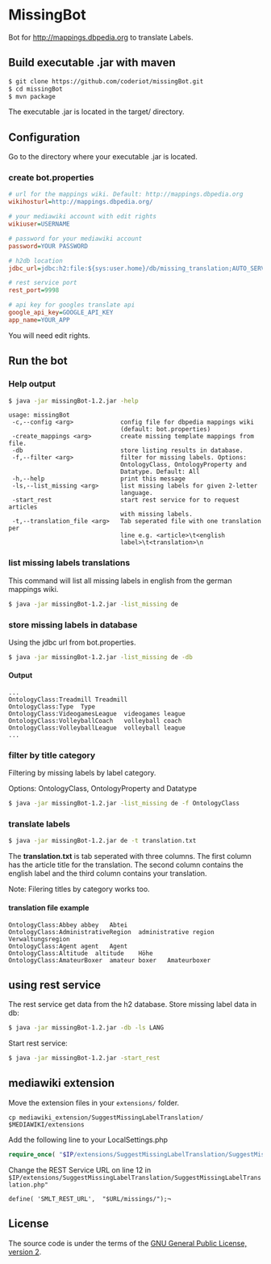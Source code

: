 MissingBot
==========

Bot for http://mappings.dbpedia.org to translate Labels.

## Build executable .jar with maven
```sh
$ git clone https://github.com/coderiot/missingBot.git
$ cd missingBot
$ mvn package
```

The executable .jar is located in the target/ directory.

## Configuration
Go to the directory where your executable .jar is located.

### create bot.properties
```ini
# url for the mappings wiki. Default: http://mappings.dbpedia.org
wikihosturl=http://mappings.dbpedia.org/

# your mediawiki account with edit rights
wikiuser=USERNAME

# password for your mediawiki account
password=YOUR PASSWORD

# h2db location
jdbc_url=jdbc:h2:file:${sys:user.home}/db/missing_translation;AUTO_SERVER=TRUE

# rest service port
rest_port=9998

# api key for googles translate api
google_api_key=GOOGLE_API_KEY
app_name=YOUR_APP
```

You will need edit rights.

## Run the bot

### Help output
```sh
$ java -jar missingBot-1.2.jar -help
```

```
usage: missingBot
 -c,--config <arg>             config file for dbpedia mappings wiki
                               (default: bot.properties)
 -create_mappings <arg>        create missing template mappings from file.
 -db                           store listing results in database.
 -f,--filter <arg>             filter for missing labels. Options:
                               OntologyClass, OntologyProperty and
                               Datatype. Default: All
 -h,--help                     print this message
 -ls,--list_missing <arg>      list missing labels for given 2-letter
                               language.
 -start_rest                   start rest service for to request articles
                               with missing labels.
 -t,--translation_file <arg>   Tab seperated file with one translation per
                               line e.g. <article>\t<english
                               label>\t<translation>\n
```

### list missing labels translations

This command will list all missing labels in english
from the german mappings wiki.

```sh
$ java -jar missingBot-1.2.jar -list_missing de
```

### store missing labels in database
Using the jdbc url from bot.properties.

```sh
$ java -jar missingBot-1.2.jar -list_missing de -db
```

#### Output
```
...
OntologyClass:Treadmill	Treadmill
OntologyClass:Type	Type
OntologyClass:VideogamesLeague	videogames league
OntologyClass:VolleyballCoach	volleyball coach
OntologyClass:VolleyballLeague	volleyball league
...
```

### filter by title category

Filtering by missing labels by label category.

Options: OntologyClass, OntologyProperty and Datatype

```sh
$ java -jar missingBot-1.2.jar -list_missing de -f OntologyClass
```

### translate labels
```sh
$ java -jar missingBot-1.2.jar de -t translation.txt
```

The **translation.txt** is tab seperated with three columns.
The first column has the article title for the translation.
The second column contains the english label and the third
column contains your translation.

Note: Filering titles by category works too.

#### translation file example
```
OntologyClass:Abbey	abbey	Abtei
OntologyClass:AdministrativeRegion	administrative region	Verwaltungsregion
OntologyClass:Agent	agent	Agent
OntologyClass:Altitude	altitude	Höhe
OntologyClass:AmateurBoxer	amateur boxer	Amateurboxer
```

## using rest service
The rest service get data from the h2 database.
Store missing label data in db:
```sh
$ java -jar missingBot-1.2.jar -db -ls LANG
```

Start rest service:
```sh
$ java -jar missingBot-1.2.jar -start_rest
```

## mediawiki extension
Move the extension files in your ```extensions/``` folder.

```
cp mediawiki_extension/SuggestMissingLabelTranslation/ $MEDIAWIKI/extensions
```

Add the following line to your LocalSettings.php

```php
require_once( "$IP/extensions/SuggestMissingLabelTranslation/SuggestMissingLabelTranslation.php" );
```

Change the REST Service URL on line 12 in ```$IP/extensions/SuggestMissingLabelTranslation/SuggestMissingLabelTranslation.php"```

```
define( 'SMLT_REST_URL',  "$URL/missings/");¬
```

## License

The source code is under the terms of the [GNU General Public License, version 2](http://www.gnu.org/licenses/gpl-2.0.html).
